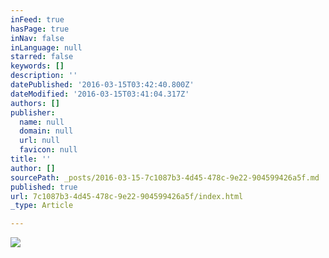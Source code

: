 ```yaml
---
inFeed: true
hasPage: true
inNav: false
inLanguage: null
starred: false
keywords: []
description: ''
datePublished: '2016-03-15T03:42:40.800Z'
dateModified: '2016-03-15T03:41:04.317Z'
authors: []
publisher:
  name: null
  domain: null
  url: null
  favicon: null
title: ''
author: []
sourcePath: _posts/2016-03-15-7c1087b3-4d45-478c-9e22-904599426a5f.md
published: true
url: 7c1087b3-4d45-478c-9e22-904599426a5f/index.html
_type: Article

---
```

![](https://the-grid-user-content.s3-us-west-2.amazonaws.com/daee135f-dedd-4c6e-b5a9-1787bd6ce5ed.jpg)